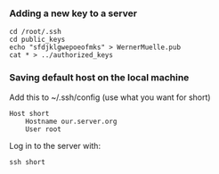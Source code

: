 ### Adding a new key to a server ###
```
cd /root/.ssh
cd public_keys
echo "sfdjklgwepoeofmks" > WernerMuelle.pub
cat * > ../authorized_keys
```


### Saving default host on the local machine ###
Add this to ~/.ssh/config (use what you want for short)
```
Host short
	Hostname our.server.org
	User root
```
Log in to the server with:
```
ssh short
```